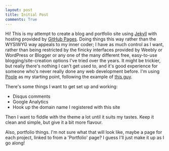 ```yaml
---
layout: post
title: Initial Post
comments: True
---
```


Hi! This is my attempt to create a blog and portfolio site using <a href="https://jekyllrb.com/">Jekyll</a> with hosting provided by <a href="https://pages.github.com/">GitHub Pages</a>. Doing things this way rather than the WYSIWYG way appeals to my inner coder; I have as much control as I want, rather than being restricted by the finicky interfaces provided by Weebly or WordPress or Blogger or any one of the many different free, easy-to-use blogging/site-creation options I've tried over the years. It might be trickier, but really there's nothing I can't get used to, and it's good experience for someone who's never really done any web development before. I'm using <a href="https://github.com/poole/poole">Poole</a> as my starting point, following the example of <a href="http://joshualande.com/jekyll-github-pages-poole/">this guy</a>.

There's some things I want to get set up and working:

* Disqus comments
* Google Analytics
* Hook up the domain name I registered with this site

Then I want to fiddle with the theme a lot until it suits my tastes. Keep it clean and simple, but give it a bit more flavour.

Also, portfolio things. I'm not sure what that will look like, maybe a page for each project, linked to from a 'Portfolio' page? I guess I'll just make it up as I go along!